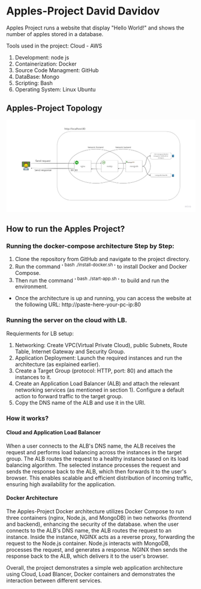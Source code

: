 # Apples-Project David Davidov
Apples Project runs a website that display "Hello World!" and shows the number of apples stored in a database.

Tools used in the project: Cloud - AWS
1. Development: node js
2. Containerization: Docker
3. Source Code Managment: GitHub
4. DataBase: Mongo
5. Scripting: Bash
6. Operating System: Linux Ubuntu

## Apples-Project Topology
![img](Apples-Project.png)

## How to run the Apples Project?

### Running the docker-compose architecture Step by Step:
1. Clone the repository from GitHub and navigate to the project directory.
2. Run the command '<sup> bash ./install-docker.sh </sup>' to install Docker and Docker Compose.
3. Then run the command '<sup> bash ./start-app.sh </sup>' to build and run the environment.

* Once the architecture is up and running, you can access the website at the following URL: http://paste-here-your-pc-ip:80

### Running the server on the cloud with LB.
Requierments for LB setup:
1. Networking: Create VPC(Virtual Private Cloud), public Subnets, Route Table, Internet Gateway and Security Group.
2. Application Deployment: Launch the required instances and run the architecture (as explained earlier).
3. Create a Target Group (protocol: HTTP, port: 80) and attach the instances to it.
4. Create an Application Load Balancer (ALB) and attach the relevant networking services (as mentioned in section 1). Configure a default action to forward traffic to the target group.
5. Copy the DNS name of the ALB and use it in the URI.

### How it works?
#### Cloud and Application Load Balancer
When a user connects to the ALB's DNS name, the ALB receives the request and performs load balancing across the instances in the target group. The ALB routes the request to a healthy instance based on its load balancing algorithm. The selected instance processes the request and sends the response back to the ALB, which then forwards it to the user's browser. This enables scalable and efficient distribution of incoming traffic, ensuring high availability for the application.

#### Docker Architecture
The Apples-Project Docker architecture utilizes Docker Compose to run three containers (nginx, Node.js, and MongoDB) in two networks (frontend and backend), enhancing the security of the database.
when the user connects to the ALB's DNS name, the ALB routes the request to an instance. Inside the instance, NGINX acts as a reverse proxy, forwarding the request to the Node.js container. Node.js interacts with MongoDB, processes the request, and generates a response. NGINX then sends the response back to the ALB, which delivers it to the user's browser.

Overall, the project demonstrates a simple web application architecture using Cloud, Load Blancer, Docker containers and demonstrates the interaction between different services.
